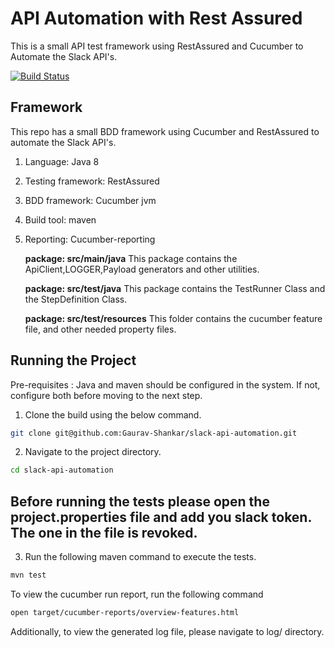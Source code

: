 
# API Automation with Rest Assured

This is a small API test framework using RestAssured and Cucumber to Automate the Slack API's.

[![Build Status](https://travis-ci.org/Gaurav-Shankar/slack-api-automation.svg?branch=master)](https://travis-ci.org/Gaurav-Shankar/slack-api-automation)

## Framework

This repo has a small BDD framework using Cucumber and RestAssured to automate the Slack API's.
1.  Language: Java 8
2.  Testing framework: RestAssured
3.  BDD framework: Cucumber jvm
4.  Build tool: maven
5.  Reporting: Cucumber-reporting

	**package: src/main/java**
	This package contains the ApiClient,LOGGER,Payload generators and other utilities.
		
	**package: src/test/java**
	This package contains the TestRunner Class and the StepDefinition Class.
	
	**package: src/test/resources**
	This folder contains the cucumber feature file, and other needed property files.

## Running the Project
Pre-requisites : Java and maven should be configured in the system. If not, configure both before moving to the next step.

1. Clone the build using the below command.
 ```bash
git clone git@github.com:Gaurav-Shankar/slack-api-automation.git
```
 2. Navigate to the project directory.
 ```bash
cd slack-api-automation
```
## Before running the tests please open the project.properties file and add you slack token. The one in the file is revoked.
3. Run the following maven command to execute the tests.
```bash
mvn test
```
To view the cucumber run report, run the following command
```bash
open target/cucumber-reports/overview-features.html
```
Additionally, to view the generated log file, please navigate to log/ directory.
